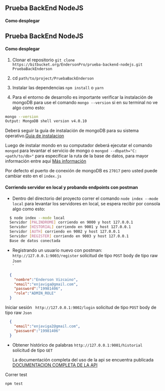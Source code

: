 ## Prueba BackEnd NodeJS

#### Como desplegar
## Prueba BackEnd NodeJS

#### Como desplegar

1. Clonar el repositorio `git clone https://bitbucket.org/EndersonPro/prueba-backend-nodejs.git PruebaBackEnderson`

2. cd `path/to/project/PruebaBackEnderson`

3. Instalar las dependencias `npm install` o `yarn`

4. Para el entorno de desarrollo es importante verificar la instalación de mongoDB para use el comando `mongo --version` si en su terminal no ve algo como esto: 

```bash
mongo --version
Output: MongoDB shell version v4.0.10
```

   Deberá seguir la guía de instalación de mongoDB para su sistema operativo.[Guia de instalacion](https://docs.mongodb.com/manual/installation/)

   Luego de instalar mondo en su computador deberá ejecutar el comando `mongod` para levantar el servicio de mongo o `mongod --dbpath="C:<path/to/db>"` para especificar la ruta de la base de datos, para mayor información entre aquí [Más información](https://docs.mongodb.com/manual/reference/program/mongod/)

   Por defecto el puerto de conexión de mongoDB es `27017` pero usted puede cambiar esto en el `index.js`

#### Corriendo servidor en local y probando endpoints con postman

- Dentro del directorio del proyecto correr el comando `node index --mode local` para levantar los servidores en local, se espera recibir por consola algo como esto: 

```bash
  $ node index --mode local 
  Servidor [PALINDROME] corriendo en 9000 y host 127.0.0.1 
  Servidor [HISTORIAL] corriendo en 9001 y host 127.0.0.1 
  Servidor [AUTH] corriendo en 9002 y host 127.0.0.1     
  Servidor [REGISTER] corriendo en 9003 y host 127.0.0.1 
  Base de datos conectada
```

- Registrando un usuario nuevo con postman: ` http://127.0.0.1:9003/register` solicitud de tipo `POST` body de tipo raw `Json`  
`

```json
  {
  	"nombre":"Enderson Vizcaino",
  	"email":"enjaviga@gmail.com",
  	"password":"19981406",
    "role":"ADMIN_ROLE"
  }
```

  Iniciar sesión ` http://127.0.0.1:9002/login` solicitud de tipo `POST` body de tipo raw `Json` 

```json
  {
  	"email":"enjaviga2@gmail.com",
  	"password":"19981406"
  }
```

- Obtener histórico de palabras ` http://127.0.0.1:9001/historial ` solicitud de tipo `GET` 

  La documentación completa del uso de la api se encuentra publicada [DOCUMENTACION COMPLETA DE LA API](https://documenter.getpostman.com/view/4649158/SW18wEk3?version=latest#18b7e8d8-1490-41fc-a2dc-01c553f0de10)

Correr test

```
npm test
```